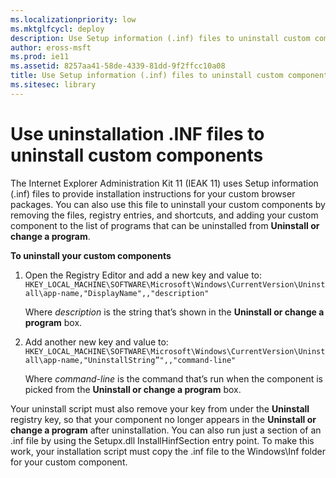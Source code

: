 ```yaml
---
ms.localizationpriority: low
ms.mktglfcycl: deploy
description: Use Setup information (.inf) files to uninstall custom components from your custom browser packages.
author: eross-msft
ms.prod: ie11
ms.assetid: 8257aa41-58de-4339-81dd-9f2ffcc10a08
title: Use Setup information (.inf) files to uninstall custom components (Internet Explorer Administration Kit 11 for IT Pros)
ms.sitesec: library
---
```



# Use uninstallation .INF files to uninstall custom components
The Internet Explorer Administration Kit 11 (IEAK 11) uses Setup information (.inf) files to provide installation instructions for your custom browser packages. You can also use this file to uninstall your custom components by removing the files, registry entries, and shortcuts, and adding your custom component to the list of programs that can be uninstalled from **Uninstall or change a program**.

**To uninstall your custom components**

1.  Open the Registry Editor and add a new key and value to:<br>`HKEY_LOCAL_MACHINE\SOFTWARE\Microsoft\Windows\CurrentVersion\Uninstall\app-name,"DisplayName",,"description"`<p>
Where *description* is the string that’s shown in the **Uninstall or change a program** box.

2.  Add another new key and value to:<br>`HKEY_LOCAL_MACHINE\SOFTWARE\Microsoft\Windows\CurrentVersion\Uninstall\app-name,"UninstallString”",,"command-line"`<p>
Where *command-line* is the command that’s run when the component is picked from the **Uninstall or change a program** box.

Your uninstall script must also remove your key from under the **Uninstall** registry key, so that your component no longer appears in the **Uninstall or change a program** after uninstallation. You can also run just a section of an .inf file by using the Setupx.dll InstallHinfSection entry point. To make this work, your installation script must copy the .inf file to the Windows\Inf folder for your custom component.

